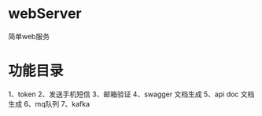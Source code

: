 # webServer
简单web服务

# 功能目录
  1、token
  2、发送手机短信
  3、邮箱验证
  4、swagger	文档生成
  5、api doc	文档生成
  6、mq队列
  7、kafka

